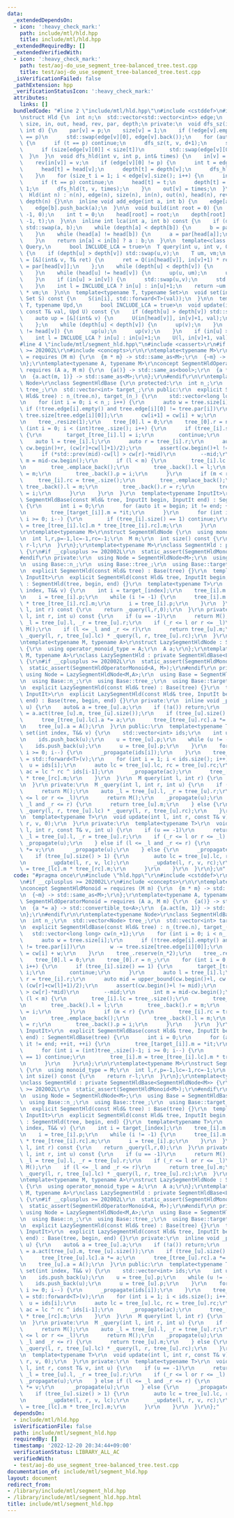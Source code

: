 ```yaml
---
data:
  _extendedDependsOn:
  - icon: ':heavy_check_mark:'
    path: include/mtl/hld.hpp
    title: include/mtl/hld.hpp
  _extendedRequiredBy: []
  _extendedVerifiedWith:
  - icon: ':heavy_check_mark:'
    path: test/aoj-do_use_segment_tree-balanced_tree.test.cpp
    title: test/aoj-do_use_segment_tree-balanced_tree.test.cpp
  _isVerificationFailed: false
  _pathExtension: hpp
  _verificationStatusIcon: ':heavy_check_mark:'
  attributes:
    links: []
  bundledCode: "#line 2 \"include/mtl/hld.hpp\"\n#include <cstddef>\n#include <vector>\n\
    \nstruct Hld {\n  int n;\n  std::vector<std::vector<int>> edge;\n  std::vector<int>\
    \ size, in, out, head, rev, par, depth;\n private:\n  void dfs_sz(int v, int p,\
    \ int d) {\n    par[v] = p;\n    size[v] = 1;\n    if (!edge[v].empty() and edge[v][0]\
    \ == p)\n      std::swap(edge[v][0], edge[v].back());\n    for (auto& t:edge[v])\
    \ {\n      if (t == p) continue;\n      dfs_sz(t, v, d+1);\n      size[v] += size[t];\n\
    \      if (size[edge[v][0]] < size[t])\n        std::swap(edge[v][0], t);\n  \
    \  }\n  }\n  void dfs_hld(int v, int p, int& times) {\n    in[v] = times++;\n\
    \    rev[in[v]] = v;\n    if (edge[v][0] != p) {\n      int t = edge[v][0];\n\
    \      head[t] = head[v];\n      depth[t] = depth[v];\n      dfs_hld(t, v, times);\n\
    \    }\n    for (size_t i = 1; i < edge[v].size(); i++) {\n      int t = edge[v][i];\n\
    \      if (t == p) continue;\n      head[t] = t;\n      depth[t] = depth[v] +\
    \ 1;\n      dfs_hld(t, v, times);\n    }\n    out[v] = times;\n  }\n\n public:\n\
    \  Hld(int n) : n(n), edge(n), size(n), in(n), out(n), head(n), rev(n), par(n),\
    \ depth(n) {}\n\n  inline void add_edge(int a, int b) {\n    edge[a].push_back(b);\n\
    \    edge[b].push_back(a);\n  }\n\n  void build(int root = 0) {\n    dfs_sz(root,\
    \ -1, 0);\n    int t = 0;\n    head[root] = root;\n    depth[root] = 0;\n    dfs_hld(root,\
    \ -1, t);\n  }\n\n  inline int lca(int a, int b) const {\n    if (depth[a] > depth[b])\
    \ std::swap(a, b);\n    while (depth[a] < depth[b]) {\n      b = par[head[b]];\n\
    \    }\n    while (head[a] != head[b]) {\n      a = par[head[a]];\n      b = par[head[b]];\n\
    \    }\n    return in[a] < in[b] ? a : b;\n  }\n\n  template<class T, typename\
    \ Query,\n      bool INCLUDE_LCA = true>\n  T query(int u, int v, Query Q) const\
    \ {\n    if (depth[u] > depth[v]) std::swap(u,v);\n    T um, vm;\n    auto up\
    \ = [&](int& v, T& ret) {\n      ret = Q(in[head[v]], in[v]+1) * ret;\n      v\
    \ = par[head[v]];\n    };\n    while (depth[u] < depth[v]) {\n      up(v, vm);\n\
    \    }\n    while (head[u] != head[v]) {\n      up(u, um);\n      up(v, vm);\n\
    \    }\n    if (in[u] > in[v]) {\n      std::swap(u,v);\n      std::swap(um,vm);\n\
    \    }\n    int l = INCLUDE_LCA ? in[u] : in[u]+1;\n    return ~um * Q(l, in[v]+1)\
    \ * vm;\n  }\n\n  template<typename T, typename Set>\n  void set(int i, T&& val,\
    \ Set S) const {\n    S(in[i], std::forward<T>(val));\n  }\n\n  template<typename\
    \ T, typename Upd,\n      bool INCLUDE_LCA = true>\n  void update(int u, int v,\
    \ const T& val, Upd U) const {\n    if (depth[u] > depth[v]) std::swap(u,v);\n\
    \    auto up = [&](int& v) {\n      U(in[head[v]], in[v]+1, val);\n      v = par[head[v]];\n\
    \    };\n    while (depth[u] < depth[v]) {\n      up(v);\n    }\n    while (head[u]\
    \ != head[v]) {\n      up(u);\n      up(v);\n    }\n    if (in[u] > in[v]) std::swap(u,v);\n\
    \    int l = INCLUDE_LCA ? in[u] : in[u]+1;\n    U(l, in[v]+1, val);\n  }\n};\n\
    #line 4 \"include/mtl/segment_hld.hpp\"\n#include <cassert>\r\n#if __cplusplus\
    \ >= 202002L\r\n#include <concepts>\r\n\r\ntemplate<typename M>\r\nconcept SegmentHldMonoid\
    \ = requires (M m) {\r\n  {m * m} -> std::same_as<M>;\r\n  {~m} -> std::same_as<M>;\r\
    \n};\r\ntemplate<typename A, typename M>\r\nconcept SegmentHldOperatorMonoid =\
    \ requires (A a, M m) {\r\n  {a()} -> std::same_as<bool>;\r\n  {a *= a} -> std::convertible_to<A>;\r\
    \n  {a.act(m, 1)} -> std::same_as<M>;\r\n};\r\n#endif\r\n\r\ntemplate<typename\
    \ Node>\r\nclass SegmentHldBase {\r\n protected:\r\n  int n_;\r\n  std::vector<Node>\
    \ tree_;\r\n  std::vector<int> target_;\r\n public:\r\n  explicit SegmentHldBase(const\
    \ Hld& tree) : n_(tree.n), target_(n_) {\r\n    std::vector<long long> cw(n_+1);\r\
    \n    for (int i = 0; i < n_; i++) {\r\n      auto w = tree.size[i];\r\n     \
    \ if (!tree.edge[i].empty() and tree.edge[i][0] != tree.par[i])\r\n        w -=\
    \ tree.size[tree.edge[i][0]];\r\n      cw[i+1] = cw[i] + w;\r\n    }\r\n    tree_.reserve(n_*2);\r\
    \n    tree_.resize(1);\r\n    tree_[0].l = 0;\r\n    tree_[0].r = n_;\r\n    for\
    \ (int i = 0; i < (int)tree_.size(); i++) {\r\n      if (tree_[i].size() == 1)\
    \ {\r\n        target_[tree_[i].l] = i;\r\n        continue;\r\n      }\r\n  \
    \    auto l = tree_[i].l;\r\n      auto r = tree_[i].r;\r\n      auto mid = upper_bound(cw.begin()+l,\
    \ cw.begin()+r, (cw[r]+cw[l]+1)/2);\r\n      assert(cw.begin()+l != mid);\r\n\
    \      if (*std::prev(mid)-cw[l] > cw[r]-*mid)\r\n        --mid;\r\n      int\
    \ m = mid-cw.begin();\r\n      if (l < m) {\r\n        tree_[i].lc = tree_.size();\r\
    \n        tree_.emplace_back();\r\n        tree_.back().l = l;\r\n        tree_.back().r\
    \ = m;\r\n        tree_.back().p = i;\r\n      }\r\n      if (m < r) {\r\n   \
    \     tree_[i].rc = tree_.size();\r\n        tree_.emplace_back();\r\n       \
    \ tree_.back().l = m;\r\n        tree_.back().r = r;\r\n        tree_.back().p\
    \ = i;\r\n      }\r\n    }\r\n  }\r\n  template<typename InputIt>\r\n  explicit\
    \ SegmentHldBase(const Hld& tree, InputIt begin, InputIt end) : SegmentHldBase(tree)\
    \ {\r\n      int i = 0;\r\n      for (auto it = begin; it != end; ++it, ++i) {\r\
    \n        tree_[target_[i]].m = *it;\r\n      }\r\n      for (int i = (int)tree_.size()-1;\
    \ i >= 0; i--) {\r\n        if (tree_[i].size() == 1) continue;\r\n        tree_[i].m\
    \ = tree_[tree_[i].lc].m * tree_[tree_[i].rc].m;\r\n      }\r\n    }\r\n};\r\n\
    \r\ntemplate<typename M>\r\nstruct SegmentHldNode {\r\n  using monoid_type = M;\r\
    \n  int l,r,p=-1,lc=-1,rc=-1;\r\n  M m;\r\n  int size() const {\r\n    return\
    \ r-l;\r\n  }\r\n};\r\ntemplate<typename M>\r\nclass SegmentHld : private SegmentHldBase<SegmentHldNode<M>>\
    \ {\r\n#if __cplusplus >= 202002L\r\n  static_assert(SegmentHldMonoid<M>);\r\n\
    #endif\r\n private:\r\n  using Node = SegmentHldNode<M>;\r\n  using Base = SegmentHldBase<Node>;\r\
    \n  using Base::n_;\r\n  using Base::tree_;\r\n  using Base::target_;\r\n public:\r\
    \n  explicit SegmentHld(const Hld& tree) : Base(tree) {}\r\n  template<typename\
    \ InputIt>\r\n  explicit SegmentHld(const Hld& tree, InputIt begin, InputIt end)\
    \ : SegmentHld(tree, begin, end) {}\r\n  template<typename T>\r\n  void set(int\
    \ index, T&& v) {\r\n    int i = target_[index];\r\n    tree_[i].m = std::forward<T>(v);\r\
    \n    i = tree_[i].p;\r\n    while (i != -1) {\r\n      tree_[i].m = tree_[tree_[i].lc].m\
    \ * tree_[tree_[i].rc].m;\r\n      i = tree_[i].p;\r\n    }\r\n  }\r\n  M query(int\
    \ l, int r) const {\r\n    return _query(l,r,0);\r\n  }\r\n private:\r\n  M _query(int\
    \ l, int r, int u) const {\r\n    if (u == -1)\r\n      return M();\r\n    auto\
    \ _l = tree_[u].l, _r = tree_[u].r;\r\n    if (_r <= l or r <= _l)\r\n      return\
    \ M();\r\n    if (l <= _l and _r <= r)\r\n      return tree_[u].m;\r\n    return\
    \ _query(l, r, tree_[u].lc) * _query(l, r, tree_[u].rc);\r\n  }\r\n};\r\n\r\n\r\
    \ntemplate<typename M, typename A>\r\nstruct LazySegmentHldNode : SegmentHldNode<M>\
    \ {\r\n  using operator_monoid_type = A;\r\n  A a;\r\n};\r\ntemplate<typename\
    \ M, typename A>\r\nclass LazySegmentHld : private SegmentHldBase<LazySegmentHldNode<M,A>>\
    \ {\r\n#if __cplusplus >= 202002L\r\n  static_assert(SegmentHldMonoid<M>);\r\n\
    \  static_assert(SegmentHldOperatorMonoid<A, M>);\r\n#endif\r\n private:\r\n \
    \ using Node = LazySegmentHldNode<M,A>;\r\n  using Base = SegmentHldBase<Node>;\r\
    \n  using Base::n_;\r\n  using Base::tree_;\r\n  using Base::target_;\r\n public:\r\
    \n  explicit LazySegmentHld(const Hld& tree) : Base(tree) {}\r\n  template<typename\
    \ InputIt>\r\n  explicit LazySegmentHld(const Hld& tree, InputIt begin, InputIt\
    \ end) : Base(tree, begin, end) {}\r\n private:\r\n  inline void _propagate(int\
    \ u) {\r\n    auto& a = tree_[u].a;\r\n    if (!a()) return;\r\n    tree_[u].m\
    \ = a.act(tree_[u].m, tree_[u].size());\r\n    if (tree_[u].size() > 1) {\r\n\
    \      tree_[tree_[u].lc].a *= a;\r\n      tree_[tree_[u].rc].a *= a;\r\n    }\r\
    \n    tree_[u].a = A();\r\n  }\r\n public:\r\n  template<typename T>\r\n  void\
    \ set(int index, T&& v) {\r\n    std::vector<int> ids;\r\n    int u = target_[index];\r\
    \n    ids.push_back(u);\r\n    u = tree_[u].p;\r\n    while (u != -1) {\r\n  \
    \    ids.push_back(u);\r\n      u = tree_[u].p;\r\n    }\r\n    for (int i = (int)ids.size()-1;\
    \ i >= 0; i--) {\r\n      _propagate(ids[i]);\r\n    }\r\n    tree_[ids[0]].m\
    \ = std::forward<T>(v);\r\n    for (int i = 1; i < ids.size(); i++) {\r\n    \
    \  u = ids[i];\r\n      auto lc = tree_[u].lc, rc = tree_[u].rc;\r\n      auto\
    \ ac = lc ^ rc ^ ids[i-1];\r\n      _propagate(ac);\r\n      tree_[u].m = tree_[lc].m\
    \ * tree_[rc].m;\r\n    }\r\n  }\r\n  M query(int l, int r) {\r\n    return _query(l,r,0);\r\
    \n  }\r\n private:\r\n  M _query(int l, int r, int u) {\r\n    if (u == -1)\r\n\
    \      return M();\r\n    auto _l = tree_[u].l, _r = tree_[u].r;\r\n    if (_r\
    \ <= l or r <= _l)\r\n      return M();\r\n    _propagate(u);\r\n    if (l <=\
    \ _l and _r <= r) {\r\n      return tree_[u].m;\r\n    } else {\r\n      return\
    \ _query(l, r, tree_[u].lc) * _query(l, r, tree_[u].rc);\r\n    }\r\n  }\r\n public:\r\
    \n  template<typename T>\r\n  void update(int l, int r, const T& v) {\r\n    _update(l,\
    \ r, v, 0);\r\n  }\r\n private:\r\n  template<typename T>\r\n  void _update(int\
    \ l, int r, const T& v, int u) {\r\n    if (u == -1)\r\n      return;\r\n    auto\
    \ _l = tree_[u].l, _r = tree_[u].r;\r\n    if (_r <= l or r <= _l) {\r\n     \
    \ _propagate(u);\r\n    } else if (l <= _l and _r <= r) {\r\n      tree_[u].a\
    \ *= v;\r\n      _propagate(u);\r\n    } else {\r\n      _propagate(u);\r\n  \
    \    if (tree_[u].size() > 1) {\r\n        auto lc = tree_[u].lc, rc = tree_[u].rc;\r\
    \n        _update(l, r, v, lc);\r\n        _update(l, r, v, rc);\r\n        tree_[u].m\
    \ = tree_[lc].m * tree_[rc].m;\r\n      }\r\n    }\r\n  }\r\n};\n"
  code: "#pragma once\r\n#include \"hld.hpp\"\r\n#include <cstddef>\r\n#include <cassert>\r\
    \n#if __cplusplus >= 202002L\r\n#include <concepts>\r\n\r\ntemplate<typename M>\r\
    \nconcept SegmentHldMonoid = requires (M m) {\r\n  {m * m} -> std::same_as<M>;\r\
    \n  {~m} -> std::same_as<M>;\r\n};\r\ntemplate<typename A, typename M>\r\nconcept\
    \ SegmentHldOperatorMonoid = requires (A a, M m) {\r\n  {a()} -> std::same_as<bool>;\r\
    \n  {a *= a} -> std::convertible_to<A>;\r\n  {a.act(m, 1)} -> std::same_as<M>;\r\
    \n};\r\n#endif\r\n\r\ntemplate<typename Node>\r\nclass SegmentHldBase {\r\n protected:\r\
    \n  int n_;\r\n  std::vector<Node> tree_;\r\n  std::vector<int> target_;\r\n public:\r\
    \n  explicit SegmentHldBase(const Hld& tree) : n_(tree.n), target_(n_) {\r\n \
    \   std::vector<long long> cw(n_+1);\r\n    for (int i = 0; i < n_; i++) {\r\n\
    \      auto w = tree.size[i];\r\n      if (!tree.edge[i].empty() and tree.edge[i][0]\
    \ != tree.par[i])\r\n        w -= tree.size[tree.edge[i][0]];\r\n      cw[i+1]\
    \ = cw[i] + w;\r\n    }\r\n    tree_.reserve(n_*2);\r\n    tree_.resize(1);\r\n\
    \    tree_[0].l = 0;\r\n    tree_[0].r = n_;\r\n    for (int i = 0; i < (int)tree_.size();\
    \ i++) {\r\n      if (tree_[i].size() == 1) {\r\n        target_[tree_[i].l] =\
    \ i;\r\n        continue;\r\n      }\r\n      auto l = tree_[i].l;\r\n      auto\
    \ r = tree_[i].r;\r\n      auto mid = upper_bound(cw.begin()+l, cw.begin()+r,\
    \ (cw[r]+cw[l]+1)/2);\r\n      assert(cw.begin()+l != mid);\r\n      if (*std::prev(mid)-cw[l]\
    \ > cw[r]-*mid)\r\n        --mid;\r\n      int m = mid-cw.begin();\r\n      if\
    \ (l < m) {\r\n        tree_[i].lc = tree_.size();\r\n        tree_.emplace_back();\r\
    \n        tree_.back().l = l;\r\n        tree_.back().r = m;\r\n        tree_.back().p\
    \ = i;\r\n      }\r\n      if (m < r) {\r\n        tree_[i].rc = tree_.size();\r\
    \n        tree_.emplace_back();\r\n        tree_.back().l = m;\r\n        tree_.back().r\
    \ = r;\r\n        tree_.back().p = i;\r\n      }\r\n    }\r\n  }\r\n  template<typename\
    \ InputIt>\r\n  explicit SegmentHldBase(const Hld& tree, InputIt begin, InputIt\
    \ end) : SegmentHldBase(tree) {\r\n      int i = 0;\r\n      for (auto it = begin;\
    \ it != end; ++it, ++i) {\r\n        tree_[target_[i]].m = *it;\r\n      }\r\n\
    \      for (int i = (int)tree_.size()-1; i >= 0; i--) {\r\n        if (tree_[i].size()\
    \ == 1) continue;\r\n        tree_[i].m = tree_[tree_[i].lc].m * tree_[tree_[i].rc].m;\r\
    \n      }\r\n    }\r\n};\r\n\r\ntemplate<typename M>\r\nstruct SegmentHldNode\
    \ {\r\n  using monoid_type = M;\r\n  int l,r,p=-1,lc=-1,rc=-1;\r\n  M m;\r\n \
    \ int size() const {\r\n    return r-l;\r\n  }\r\n};\r\ntemplate<typename M>\r\
    \nclass SegmentHld : private SegmentHldBase<SegmentHldNode<M>> {\r\n#if __cplusplus\
    \ >= 202002L\r\n  static_assert(SegmentHldMonoid<M>);\r\n#endif\r\n private:\r\
    \n  using Node = SegmentHldNode<M>;\r\n  using Base = SegmentHldBase<Node>;\r\n\
    \  using Base::n_;\r\n  using Base::tree_;\r\n  using Base::target_;\r\n public:\r\
    \n  explicit SegmentHld(const Hld& tree) : Base(tree) {}\r\n  template<typename\
    \ InputIt>\r\n  explicit SegmentHld(const Hld& tree, InputIt begin, InputIt end)\
    \ : SegmentHld(tree, begin, end) {}\r\n  template<typename T>\r\n  void set(int\
    \ index, T&& v) {\r\n    int i = target_[index];\r\n    tree_[i].m = std::forward<T>(v);\r\
    \n    i = tree_[i].p;\r\n    while (i != -1) {\r\n      tree_[i].m = tree_[tree_[i].lc].m\
    \ * tree_[tree_[i].rc].m;\r\n      i = tree_[i].p;\r\n    }\r\n  }\r\n  M query(int\
    \ l, int r) const {\r\n    return _query(l,r,0);\r\n  }\r\n private:\r\n  M _query(int\
    \ l, int r, int u) const {\r\n    if (u == -1)\r\n      return M();\r\n    auto\
    \ _l = tree_[u].l, _r = tree_[u].r;\r\n    if (_r <= l or r <= _l)\r\n      return\
    \ M();\r\n    if (l <= _l and _r <= r)\r\n      return tree_[u].m;\r\n    return\
    \ _query(l, r, tree_[u].lc) * _query(l, r, tree_[u].rc);\r\n  }\r\n};\r\n\r\n\r\
    \ntemplate<typename M, typename A>\r\nstruct LazySegmentHldNode : SegmentHldNode<M>\
    \ {\r\n  using operator_monoid_type = A;\r\n  A a;\r\n};\r\ntemplate<typename\
    \ M, typename A>\r\nclass LazySegmentHld : private SegmentHldBase<LazySegmentHldNode<M,A>>\
    \ {\r\n#if __cplusplus >= 202002L\r\n  static_assert(SegmentHldMonoid<M>);\r\n\
    \  static_assert(SegmentHldOperatorMonoid<A, M>);\r\n#endif\r\n private:\r\n \
    \ using Node = LazySegmentHldNode<M,A>;\r\n  using Base = SegmentHldBase<Node>;\r\
    \n  using Base::n_;\r\n  using Base::tree_;\r\n  using Base::target_;\r\n public:\r\
    \n  explicit LazySegmentHld(const Hld& tree) : Base(tree) {}\r\n  template<typename\
    \ InputIt>\r\n  explicit LazySegmentHld(const Hld& tree, InputIt begin, InputIt\
    \ end) : Base(tree, begin, end) {}\r\n private:\r\n  inline void _propagate(int\
    \ u) {\r\n    auto& a = tree_[u].a;\r\n    if (!a()) return;\r\n    tree_[u].m\
    \ = a.act(tree_[u].m, tree_[u].size());\r\n    if (tree_[u].size() > 1) {\r\n\
    \      tree_[tree_[u].lc].a *= a;\r\n      tree_[tree_[u].rc].a *= a;\r\n    }\r\
    \n    tree_[u].a = A();\r\n  }\r\n public:\r\n  template<typename T>\r\n  void\
    \ set(int index, T&& v) {\r\n    std::vector<int> ids;\r\n    int u = target_[index];\r\
    \n    ids.push_back(u);\r\n    u = tree_[u].p;\r\n    while (u != -1) {\r\n  \
    \    ids.push_back(u);\r\n      u = tree_[u].p;\r\n    }\r\n    for (int i = (int)ids.size()-1;\
    \ i >= 0; i--) {\r\n      _propagate(ids[i]);\r\n    }\r\n    tree_[ids[0]].m\
    \ = std::forward<T>(v);\r\n    for (int i = 1; i < ids.size(); i++) {\r\n    \
    \  u = ids[i];\r\n      auto lc = tree_[u].lc, rc = tree_[u].rc;\r\n      auto\
    \ ac = lc ^ rc ^ ids[i-1];\r\n      _propagate(ac);\r\n      tree_[u].m = tree_[lc].m\
    \ * tree_[rc].m;\r\n    }\r\n  }\r\n  M query(int l, int r) {\r\n    return _query(l,r,0);\r\
    \n  }\r\n private:\r\n  M _query(int l, int r, int u) {\r\n    if (u == -1)\r\n\
    \      return M();\r\n    auto _l = tree_[u].l, _r = tree_[u].r;\r\n    if (_r\
    \ <= l or r <= _l)\r\n      return M();\r\n    _propagate(u);\r\n    if (l <=\
    \ _l and _r <= r) {\r\n      return tree_[u].m;\r\n    } else {\r\n      return\
    \ _query(l, r, tree_[u].lc) * _query(l, r, tree_[u].rc);\r\n    }\r\n  }\r\n public:\r\
    \n  template<typename T>\r\n  void update(int l, int r, const T& v) {\r\n    _update(l,\
    \ r, v, 0);\r\n  }\r\n private:\r\n  template<typename T>\r\n  void _update(int\
    \ l, int r, const T& v, int u) {\r\n    if (u == -1)\r\n      return;\r\n    auto\
    \ _l = tree_[u].l, _r = tree_[u].r;\r\n    if (_r <= l or r <= _l) {\r\n     \
    \ _propagate(u);\r\n    } else if (l <= _l and _r <= r) {\r\n      tree_[u].a\
    \ *= v;\r\n      _propagate(u);\r\n    } else {\r\n      _propagate(u);\r\n  \
    \    if (tree_[u].size() > 1) {\r\n        auto lc = tree_[u].lc, rc = tree_[u].rc;\r\
    \n        _update(l, r, v, lc);\r\n        _update(l, r, v, rc);\r\n        tree_[u].m\
    \ = tree_[lc].m * tree_[rc].m;\r\n      }\r\n    }\r\n  }\r\n};"
  dependsOn:
  - include/mtl/hld.hpp
  isVerificationFile: false
  path: include/mtl/segment_hld.hpp
  requiredBy: []
  timestamp: '2022-12-20 20:34:44+09:00'
  verificationStatus: LIBRARY_ALL_AC
  verifiedWith:
  - test/aoj-do_use_segment_tree-balanced_tree.test.cpp
documentation_of: include/mtl/segment_hld.hpp
layout: document
redirect_from:
- /library/include/mtl/segment_hld.hpp
- /library/include/mtl/segment_hld.hpp.html
title: include/mtl/segment_hld.hpp
---
```

